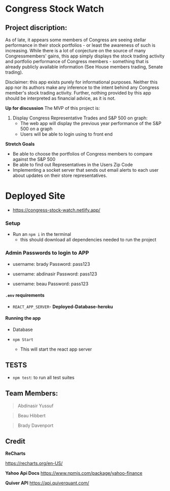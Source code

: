 # Congress Stock Watch


## Project discription:

As of late, it appears some members of Congress are seeing stellar performance in their stock portfolios - or least the awareness of such is increasing. While there is a lot of conjecture on the source of many Congressmembers' gains, this app simply displays the stock trading activity and portfolio performance of Congress members - something that is already publicly available information (See House members trading, Senate trading).

Disclaimer: this app exists purely for informational purposes. Neither this app nor its authors make any inference to the intent behind any Congress member's stock trading activity. Further, nothing provided by this app should be interpreted as financial advice, as it is not.

**Up for discussion**
The MVP of this project is:

1. Display Congress Representative Trades and S&P 500 on graph:
    - The web app will display the previous year performance of the S&P 500 on a graph
    - Users will be able to login using to front end 

**Stretch Goals**
- Be able to choose the portfolios of Congress members to compare against the S&P 500
- Be able to find out Representatives in the Users Zip Code
- Implementing a socket server that sends out email alerts to each user about updates on their store representatives.

# Deployed Site
  - https://congress-stock-watch.netlify.app/


### Setup
- Run an `npm i`  in the terminal 
  - this should download all dependencies needed to run the project


### Admin Passwords to login to APP

- username: brady
  Password: pass123
  
- username: abdinasir
  Password: pass123


- username: beau
  Password: pass123
  


#### `.env` requirements

- `REACT_APP_SERVER`- **Deployed-Database-heroku**

#### Running the app
- Database
  
- `npm Start`
    - This will start the react app server 
## TESTS

  - `npm test`: to run all test suites

## Team Members:

> Abdinasir Yussuf

> Beau Hibbert

> Brady Davenport


## Credit

**ReCharts**

https://recharts.org/en-US/

**Yahoo Api Docs**
https://www.npmjs.com/package/yahoo-finance

**Quiver API**
https://api.quiverquant.com/


